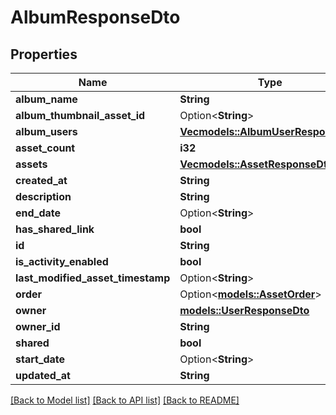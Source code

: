 # AlbumResponseDto

## Properties

Name | Type | Description | Notes
------------ | ------------- | ------------- | -------------
**album_name** | **String** |  | 
**album_thumbnail_asset_id** | Option<**String**> |  | 
**album_users** | [**Vec<models::AlbumUserResponseDto>**](AlbumUserResponseDto.md) |  | 
**asset_count** | **i32** |  | 
**assets** | [**Vec<models::AssetResponseDto>**](AssetResponseDto.md) |  | 
**created_at** | **String** |  | 
**description** | **String** |  | 
**end_date** | Option<**String**> |  | [optional]
**has_shared_link** | **bool** |  | 
**id** | **String** |  | 
**is_activity_enabled** | **bool** |  | 
**last_modified_asset_timestamp** | Option<**String**> |  | [optional]
**order** | Option<[**models::AssetOrder**](AssetOrder.md)> |  | [optional]
**owner** | [**models::UserResponseDto**](UserResponseDto.md) |  | 
**owner_id** | **String** |  | 
**shared** | **bool** |  | 
**start_date** | Option<**String**> |  | [optional]
**updated_at** | **String** |  | 

[[Back to Model list]](../README.md#documentation-for-models) [[Back to API list]](../README.md#documentation-for-api-endpoints) [[Back to README]](../README.md)


